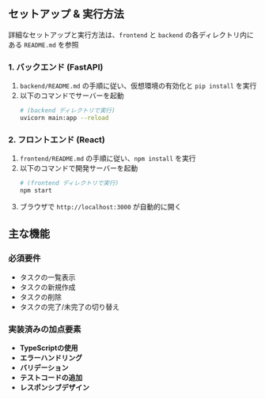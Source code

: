 ## セットアップ & 実行方法

詳細なセットアップと実行方法は、`frontend` と `backend` の各ディレクトリ内にある `README.md` を参照

### 1. バックエンド (FastAPI)

1.  `backend/README.md` の手順に従い、仮想環境の有効化と `pip install` を実行
2.  以下のコマンドでサーバーを起動
    ```bash
    # (backend ディレクトリで実行)
    uvicorn main:app --reload
    ```

### 2. フロントエンド (React)

1.  `frontend/README.md` の手順に従い、`npm install` を実行
2.  以下のコマンドで開発サーバーを起動
    ```bash
    # (frontend ディレクトリで実行)
    npm start
    ```
3.  ブラウザで `http://localhost:3000` が自動的に開く

## 主な機能

### 必須要件
* タスクの一覧表示
* タスクの新規作成
* タスクの削除
* タスクの完了/未完了の切り替え

### 実装済みの加点要素
* **TypeScriptの使用**
* **エラーハンドリング** 
* **バリデーション** 
* **テストコードの追加** 
* **レスポンシブデザイン**